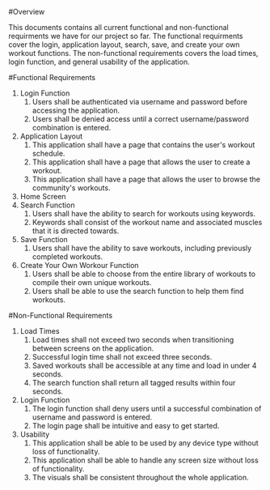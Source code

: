 #Overview

This documents contains all current functional and non-functional requirments we have for our project so far. The functional requirments cover the login, application layout, search, save, and create your own workout functions. The non-functional requirements covers the load times, login function, and general usability of the application.

#Functional Requirements
1. Login Function
    1. Users shall be authenticated via username and password before accessing the application.
    2. Users shall be denied access until a correct username/password combination is entered.
2. Application Layout
    1. This application shall have a page that contains the user's workout schedule.
    2. This application shall have a page that allows the user to create a workout.
    3. This application shall have a page that allows the user to browse the community's workouts.
2. Home Screen
3. Search Function
    1. Users shall have the ability to search for workouts using keywords.
    2. Keywords shall consist of the workout name and associated muscles that it is directed towards.
4. Save Function
    1. Users shall have the ability to save workouts, including previously completed workouts.
5. Create Your Own Workour Function
    1. Users shall be able to choose from the entire library of workouts to compile their own unique workouts. 
    2. Users shall be able to use the search function to help them find workouts.

#Non-Functional Requirements
1. Load Times
    1. Load times shall not exceed two seconds when transitioning between screens on the application.
    2. Successful login time shall not exceed three seconds.
    3. Saved workouts shall be accessible at any time and load in under 4 seconds.
    4. The search function shall return all tagged results within four seconds.
2. Login Function
    1. The login function shall deny users until a successful combination of username and password is entered.
    2. The login page shall be intuitive and easy to get started.   
3. Usability
    1. This application shall be able to be used by any device type without loss of functionality.
    2. This application shall be able to handle any screen size without loss of functionality.
    3. The visuals shall be consistent throughout the whole application.

